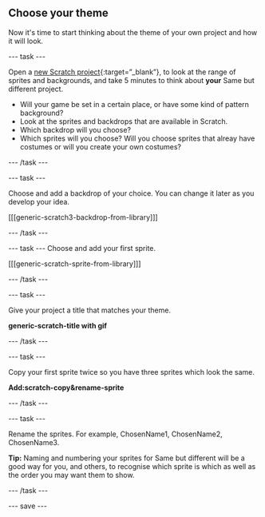 ## Choose your theme

Now it's time to start thinking about the theme of your own project and how it will look.

--- task ---

Open a [new Scratch project](https://scratch.mit.edu/projects/editor){:target=”_blank”}, to look at the range of sprites and backgrounds, and take 5 minutes to think about **your** Same but different project. 

+ Will your game be set in a certain place, or have some kind of pattern background?
+ Look at the sprites and backdrops that are available in Scratch.
+ Which backdrop will you choose? 
+ Which sprites will you choose? Will you choose sprites that alreay have costumes or will you create your own costumes?

--- /task ---

--- task ---

Choose and add a backdrop of your choice. You can change it later as you develop your idea. 

[[[generic-scratch3-backdrop-from-library]]]

--- /task ---

--- task ---
Choose and add your first sprite.

[[[generic-scratch-sprite-from-library]]]

--- /task ---

--- task ---

Give your project a title that matches your theme. 

**generic-scratch-title with gif**

--- /task ---

--- task ---

Copy your first sprite twice so you have three sprites which look the same.

**Add:scratch-copy&rename-sprite**

--- /task ---

--- task ---

Rename the sprites. For example, ChosenName1, ChosenName2, ChosenName3.

**Tip:** Naming and numbering your sprites for Same but different will be a good way for you, and others, to recognise which sprite is which as well as the order you may want them to show.

--- /task ---

--- save ---
